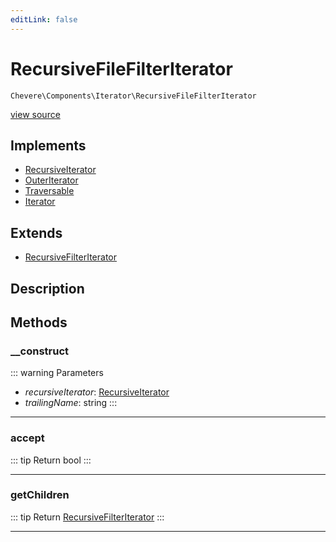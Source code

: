 ```yaml
---
editLink: false
---
```


# RecursiveFileFilterIterator

`Chevere\Components\Iterator\RecursiveFileFilterIterator`

[view source](https://github.com/chevere/chevere/blob/main/src/Chevere/Components/Iterator/RecursiveFileFilterIterator.php)

## Implements

- [RecursiveIterator](https://www.php.net/manual/class.recursiveiterator)
- [OuterIterator](https://www.php.net/manual/class.outeriterator)
- [Traversable](https://www.php.net/manual/class.traversable)
- [Iterator](https://www.php.net/manual/class.iterator)

## Extends

- [RecursiveFilterIterator](https://www.php.net/manual/class.recursivefilteriterator)

## Description



## Methods

### __construct

::: warning Parameters
- *recursiveIterator*: [RecursiveIterator](https://www.php.net/manual/class.recursiveiterator)
- *trailingName*: string
:::

---

### accept

::: tip Return
bool
:::

---

### getChildren

::: tip Return
[RecursiveFilterIterator](https://www.php.net/manual/class.recursivefilteriterator)
:::

---
